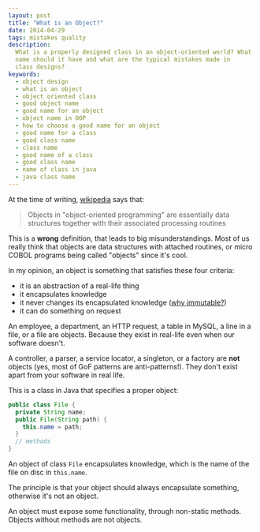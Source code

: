 ```yaml
---
layout: post
title: "What is an Object?"
date: 2014-04-29
tags: mistakes quality
description:
  What is a properly designed class in an object-oriented world? What
  name should it have and what are the typical mistakes made in
  class designs?
keywords:
  - object design
  - what is an object
  - object oriented class
  - good object name
  - good name for an object
  - object name in OOP
  - how to choose a good name for an object
  - good name for a class
  - good class name
  - class name
  - good name of a class
  - good class name
  - name of class in java
  - java class name
---
```


At the time of writing, [wikipedia](http://en.wikipedia.org/wiki/Object_%28computer_science%29) says that:

> Objects in "object-oriented programming" are essentially
data structures together with their associated processing routines

This is a **wrong** definition, that leads to big misunderstandings.
Most of us really think that objects are data structures with attached
routines, or micro COBOL programs being called "objects" since it's cool.

In my opinion, an object is something that satisfies these four criteria:

 - it is an abstraction of a real-life thing
 - it encapsulates knowledge
 - it never changes its encapsulated knowledge ([why immutable?](https://github.com/yegor256/d29/wiki/Why-immutable%3F))
 - it can do something on request

An employee, a department, an HTTP request, a table in MySQL,
a line in a file, or a file are objects. Because they exist in
real-life even when our software doesn't.

A controller, a parser, a service locator,
a singleton, or a factory are **not** objects
(yes, most of GoF patterns are anti-patterns!).
They don't exist apart from your software in real life.

This is a class in Java that specifies a proper object:

```java
public class File {
  private String name;
  public File(String path) {
    this.name = path;
  }
  // methods
}
```

An object of class `File` encapsulates knowledge, which
is the name of the file on disc in `this.name`.

The principle is that your object should always encapsulate
something, otherwise it's not an object.

An object must expose some functionality, through non-static methods.
Objects without methods are not objects.
